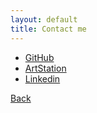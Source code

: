 ```yaml
---
layout: default
title: Contact me
---
```



* [GitHub](https://github.com/TutanDev/)
* [ArtStation](https://tutan09.artstation.com/)
* [Linkedin](https://www.linkedin.com/in/andresespinodelr%C3%ADo/)

[Back](./)